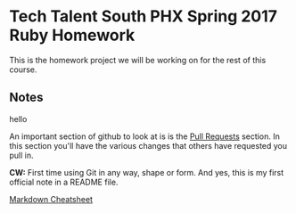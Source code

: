 # Tech Talent South PHX Spring 2017 Ruby Homework

This is the homework project we will be working on for the rest of this course.

## Notes

hello

An important section of github to look at is is the [Pull Requests](https://github.com/m3talsmith/tts-phx-homework/pulls) section. In this section you'll have the various changes that others have requested you pull in.

**CW:** First time using Git in any way, shape or form. And yes, this is my first official note in a README file.

[Markdown Cheatsheet](https://guides.github.com/pdfs/markdown-cheatsheet-online.pdf)